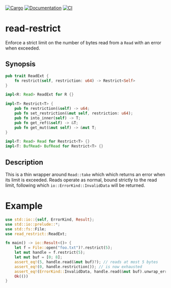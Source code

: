 [![Cargo](https://img.shields.io/crates/v/read-restrict.svg)][crate]
[![Documentation](https://docs.rs/read-restrict/badge.svg)][docs]
[![CI](https://github.com/Freaky/read-restrict/workflows/build/badge.svg)][ci]

# read-restrict

Enforce a strict limit on the number of bytes read from a `Read` with an error
when exceeded.

## Synopsis

```rust
pub trait ReadExt {
    fn restrict(self, restriction: u64) -> Restrict<Self>
}

impl<R: Read> ReadExt for R {}

impl<T> Restrict<T> {
    pub fn restriction(&self) -> u64;
    pub fn set_restriction(&mut self, restriction: u64);
    pub fn into_inner(self) -> T;
    pub fn get_ref(&self) -> &T;
    pub fn get_mut(&mut self) -> &mut T;
}

impl<T: Read> Read for Restrict<T> {}
impl<T: BufRead> BufRead for Restrict<T> {}
```

## Description

This is a thin wrapper around `Read::take` which which returns an error when its
limit is exceeded.  Reads operate as normal, bound strictly to the read limit,
following which `io::ErrorKind::InvalidData` will be returned.

# Example

```rust
use std::io::{self, ErrorKind, Result};
use std::io::prelude::*;
use std::fs::File;
use read_restrict::ReadExt;

fn main() -> io::Result<()> {
    let f = File::open("foo.txt")?.restrict(5);
    let mut handle = f.restrict(5);
    let mut buf = [0; 8];
    assert_eq!(5, handle.read(&mut buf)?); // reads at most 5 bytes
    assert_eq!(0, handle.restriction()); // is now exhausted
    assert_eq!(ErrorKind::InvalidData, handle.read(&mut buf).unwrap_err().kind());
    Ok(())
}
```

[crate]: https://crates.io/crates/read-restrict
[docs]: https://docs.rs/read-restrict
[ci]: https://github.com/Freaky/read-restrict/actions?query=workflow%3Abuild
